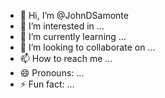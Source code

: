 - 👋 Hi, I’m @JohnDSamonte
- 👀 I’m interested in ...
- 🌱 I’m currently learning ...
- 💞️ I’m looking to collaborate on ...
- 📫 How to reach me ...
- 😄 Pronouns: ...
- ⚡ Fun fact: ...

<!---
JohnDSamonte/JohnDSamonte is a ✨ special ✨ repository because its `README.md` (this file) appears on your GitHub profile.
You can click the Preview link to take a look at your changes.
--->
